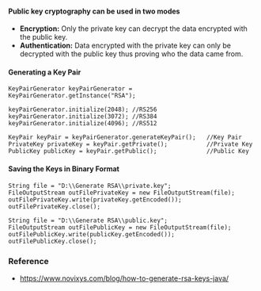 
#### Public key cryptography can be used in two modes 

- <b>Encryption:</b> Only the private key can decrypt the data encrypted with the public key.
- <b>Authentication:</b> Data encrypted with the private key can only be decrypted with the public key thus proving who the data came from.

#### Generating a Key Pair

	KeyPairGenerator keyPairGenerator = KeyPairGenerator.getInstance("RSA");
	
	keyPairGenerator.initialize(2048); //RS256
	keyPairGenerator.initialize(3072); //RS384
	keyPairGenerator.initialize(4096); //RS512

	KeyPair keyPair = keyPairGenerator.generateKeyPair();   //Key Pair
	PrivateKey privateKey = keyPair.getPrivate();           //Private Key
	PublicKey publicKey = keyPair.getPublic();              //Public Key

#### Saving the Keys in Binary Format

	String file = "D:\\Generate RSA\\private.key";
	FileOutputStream outFilePrivateKey = new FileOutputStream(file);
	outFilePrivateKey.write(privateKey.getEncoded());
	outFilePrivateKey.close();

	String file = "D:\\Generate RSA\\public.key";
	FileOutputStream outFilePublicKey = new FileOutputStream(file);
	outFilePublicKey.write(publicKey.getEncoded());
	outFilePublicKey.close();

### Reference

- https://www.novixys.com/blog/how-to-generate-rsa-keys-java/
